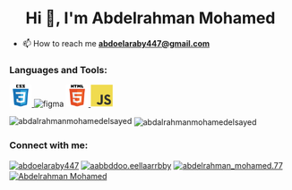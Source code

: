 
<h1 align="center">Hi 👋, I'm Abdelrahman Mohamed</h1>


- 📫 How to reach me **abdoelaraby447@gmail.com**



<h3 align="left">Languages and Tools:</h3>
<p align="left"> <a href="https://www.w3schools.com/css/" target="_blank" rel="noreferrer"> <img src="https://raw.githubusercontent.com/devicons/devicon/master/icons/css3/css3-original-wordmark.svg" alt="css3" width="40" height="40"/> </a> <img src="https://www.vectorlogo.zone/logos/figma/figma-icon.svg" alt="figma" width="40" height="40"/> </a> <a href="https://www.w3.org/html/" target="_blank" rel="noreferrer"> <img src="https://raw.githubusercontent.com/devicons/devicon/master/icons/html5/html5-original-wordmark.svg" alt="html5" width="40" height="40"/> </a> <a href="https://developer.mozilla.org/en-US/docs/Web/JavaScript" target="_blank" rel="noreferrer"> <img src="https://raw.githubusercontent.com/devicons/devicon/master/icons/javascript/javascript-original.svg" alt="javascript" width="40" height="40"/> </a> </p>

<p><img align="left" src="https://github-readme-stats.vercel.app/api/top-langs?username=abdalrahmanmohamedelsayed&show_icons=true&locale=en&layout=compact" alt="abdalrahmanmohamedelsayed" /></p>

<p>&nbsp;<img align="center" src="https://github-readme-stats.vercel.app/api?username=abdalrahmanmohamedelsayed&show_icons=true&locale=en" alt="abdalrahmanmohamedelsayed" /></p>

<h3 align="left">Connect with me:</h3>
<p align="left">
<a href="https://twitter.com/abdoelaraby447" target="blank"><img align="center" src="https://raw.githubusercontent.com/rahuldkjain/github-profile-readme-generator/master/src/images/icons/Social/twitter.svg" alt="abdoelaraby447" height="30" width="40" /></a>
<a href="https://fb.com/aabbddoo.eellaarrbby" target="blank"><img align="center" src="https://raw.githubusercontent.com/rahuldkjain/github-profile-readme-generator/master/src/images/icons/Social/facebook.svg" alt="aabbddoo.eellaarrbby" height="30" width="40" /></a>
<a href="https://instagram.com/abdelrahman_mohamed.77" target="blank"><img align="center" src="https://raw.githubusercontent.com/rahuldkjain/github-profile-readme-generator/master/src/images/icons/Social/instagram.svg" alt="abdelrahman_mohamed.77" height="30" width="40" /></a>
<a href="https://discord.gg/Abdelrahman Mohamed" target="blank"><img align="center" src="https://raw.githubusercontent.com/rahuldkjain/github-profile-readme-generator/master/src/images/icons/Social/discord.svg" alt="Abdelrahman Mohamed" height="30" width="40" /></a>
</p>
